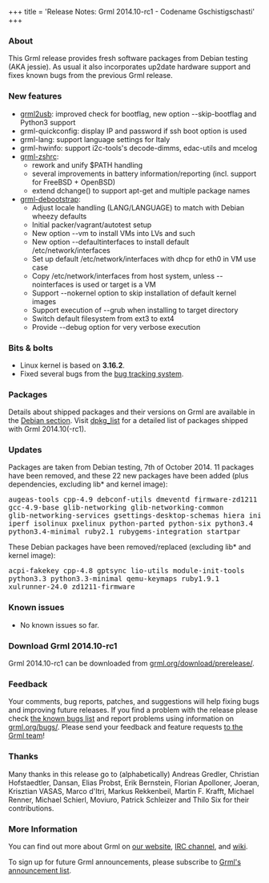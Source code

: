 +++
title = 'Release Notes: Grml 2014.10-rc1 - Codename Gschistigschasti'
+++

<h3>About</h3>

<p>This Grml release provides fresh software packages from Debian
testing (AKA jessie). As usual it also incorporates up2date hardware
support and fixes known bugs from the previous Grml
release.</p>

<h3>New features</h3>

<ul>

<li><a href="/grml2usb/">grml2usb</a>: improved check for bootflag, new option --skip-bootflag and Python3 support

<li>grml-quickconfig: display IP and password if ssh boot option is used

<li>grml-lang: support language settings for Italy

<li>grml-hwinfo: support i2c-tools's decode-dimms, edac-utils and mcelog

<li><a href="/zsh/">grml-zshrc</a>:

<ul>
<li>rework and unify $PATH handling
<li>several improvements in battery information/reporting (incl. support for FreeBSD + OpenBSD)
<li>extend dchange() to support apt-get and multiple package names
</ul>

</li>

<li><a href="/grml-debootstrap/">grml-debootstrap</a>:

<ul>
<li>Adjust locale handling (LANG/LANGUAGE) to match with Debian wheezy defaults
<li>Initial packer/vagrant/autotest setup
<li>New option --vm to install VMs into LVs and such
<li>New option --defaultinterfaces to install default /etc/network/interfaces
<li>Set up default /etc/network/interfaces with dhcp for eth0 in VM use case
<li>Copy /etc/network/interfaces from host system, unless --nointerfaces is used or target is a VM
<li>Support --nokernel option to skip installation of default kernel images
<li>Support execution of --grub when installing to target directory
<li>Switch default filesystem from ext3 to ext4
<li>Provide --debug option for very verbose execution
</ul>

</li>

</ul>

<!--
<h3>Important Changes</h3>

<ul>

<li>TODO

</ul>
-->

<h3>Bits &amp; bolts</h3>

<ul>
<li>Linux kernel is based on <b>3.16.2</b>.</li>
<li>Fixed several bugs from the <a href="http://bts.grml.org/grml/">bug tracking system</a>.</li>
</ul>

<h3>Packages</h3>

<p>Details about shipped packages and their versions on Grml are
available in the <a href="/files/#debian">Debian section</a>. Visit
<a href="/files/grml64-full_2014.10/dpkg.list">dpkg_list</a> for a
detailed list of packages shipped with Grml 2014.10(-rc1).</p>

<h3>Updates</h3>

<p>Packages are taken from Debian testing, 7th of October
2014. 11 packages have been removed, and these 22 new packages
have been added (plus dependencies, excluding lib* and kernel image):</p>

<pre class="rahmen">
augeas-tools cpp-4.9 debconf-utils dmeventd firmware-zd1211
gcc-4.9-base glib-networking glib-networking-common
glib-networking-services gsettings-desktop-schemas hiera init
iperf isolinux pxelinux python-parted python-six python3.4
python3.4-minimal ruby2.1 rubygems-integration startpar
</pre>

<p>These Debian packages have been removed/replaced (excluding lib* and kernel image):</p>

<pre class="rahmen">
acpi-fakekey cpp-4.8 gptsync lio-utils module-init-tools
python3.3 python3.3-minimal qemu-keymaps ruby1.9.1
xulrunner-24.0 zd1211-firmware
</pre>

<h3>Known issues</h3>

<ul>

<li>No known issues so far.</li>

</ul>

<h3>Download Grml 2014.10-rc1</h3>

<p>Grml 2014.10-rc1 can be downloaded from
<a href="/download/prerelease/">grml.org/download/prerelease/</a>.</p>

<h3>Feedback</h3>

<p>Your comments, bug reports, patches, and suggestions will help
fixing bugs and improving future releases. If you find a problem with
the release please check <a
href="/bugs/known/">the known bugs list</a> and report problems using information on <a
href="/bugs/">grml.org/bugs/</a>. Please send your feedback and
feature requests <a href="/contact/">to the Grml team</a>!</p>

<a name="thanks"></a>
<h3>Thanks</h3>

<p>Many thanks in this release go to (alphabetically)
Andreas Gredler,
Christian Hofstaedtler,
Dansan,
Elias Probst,
Erik Bernstein,
Florian Apolloner,
Joeran,
Krisztian VASAS,
Marco d'Itri,
Markus Rekkenbeil,
Martin F. Krafft,
Michael Renner,
Michael Schierl,
Moviuro,
Patrick Schleizer and
Thilo Six
for their contributions.</p>

<h3>More Information</h3>

<p>You can find out more about Grml on <a href="/">our website</a>, <a
href="/contact/#irc">IRC channel</a>, and <a
href="http://wiki.grml.org/">wiki</a>.

<p>To sign up for future Grml announcements, please subscribe to <a
href="http://ml.grml.org/postorius/lists/grml-announce.ml.grml.org">Grml's
announcement list</a>.</p>
